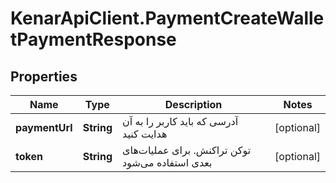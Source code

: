# KenarApiClient.PaymentCreateWalletPaymentResponse

## Properties

Name | Type | Description | Notes
------------ | ------------- | ------------- | -------------
**paymentUrl** | **String** | آدرسی که باید کاربر را به آن هدایت کنید | [optional] 
**token** | **String** | توکن تراکنش. برای عملیات‌های بعدی استفاده می‌شود | [optional] 


